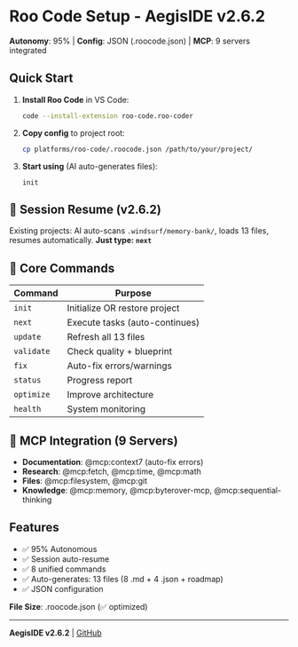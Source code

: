 # Roo Code Setup - AegisIDE v2.6.2

**Autonomy**: 95% | **Config**: JSON (.roocode.json) | **MCP**: 9 servers integrated

## Quick Start

1. **Install Roo Code** in VS Code:
   ```bash
   code --install-extension roo-code.roo-coder
   ```

2. **Copy config** to project root:
   ```bash
   cp platforms/roo-code/.roocode.json /path/to/your/project/
   ```

3. **Start using** (AI auto-generates files):
   ```
   init
   ```

## 🔄 Session Resume (v2.6.2)
Existing projects: AI auto-scans `.windsurf/memory-bank/`, loads 13 files, resumes automatically. **Just type: `next`**

## 🎯 Core Commands
| Command | Purpose |
|---------|----------|
| `init` | Initialize OR restore project |
| `next` | Execute tasks (auto-continues) |
| `update` | Refresh all 13 files |
| `validate` | Check quality + blueprint |
| `fix` | Auto-fix errors/warnings |
| `status` | Progress report |
| `optimize` | Improve architecture |
| `health` | System monitoring |

## 🔧 MCP Integration (9 Servers)
- **Documentation**: @mcp:context7 (auto-fix errors)
- **Research**: @mcp:fetch, @mcp:time, @mcp:math
- **Files**: @mcp:filesystem, @mcp:git
- **Knowledge**: @mcp:memory, @mcp:byterover-mcp, @mcp:sequential-thinking

## Features
- ✅ 95% Autonomous
- ✅ Session auto-resume
- ✅ 8 unified commands
- ✅ Auto-generates: 13 files (8 .md + 4 .json + roadmap)
- ✅ JSON configuration

**File Size**: .roocode.json (✅ optimized)

---
**AegisIDE v2.6.2** | [GitHub](https://github.com/Gaurav-Wankhede/AegisIDE)
